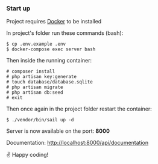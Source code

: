 ### Start up

Project requires [Docker](https://www.docker.com/) to be installed

In project's folder run these commands (bash):
```
$ cp .env.example .env
$ docker-compose exec server bash
```

Then inside the running container:
```
# composer install
# php artisan key:generate
# touch database/database.sqlite
# php artisan migrate
# php artisan db:seed
# exit
```

Then once again in the project folder restart the container:
```
$ ./vendor/bin/sail up -d
```

Server is now available on the port: **8000**

Documentation: [http://localhost:8000/api/documentation](http://localhost:8000/api/documentation)

✌️ Happy coding!
